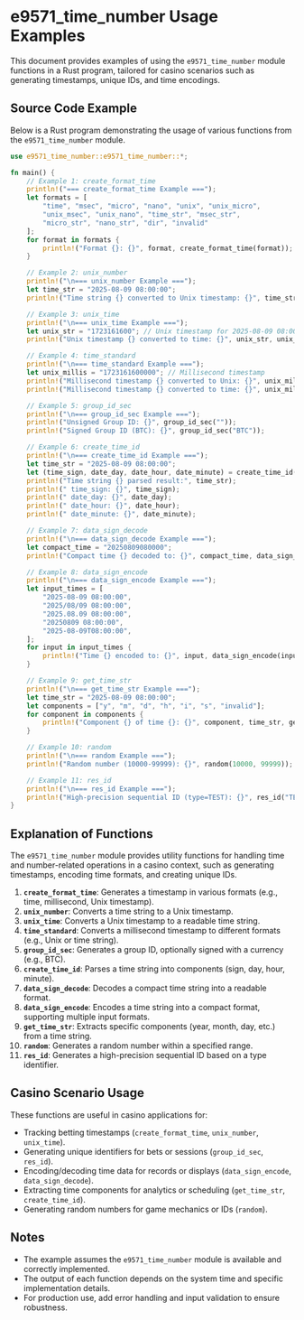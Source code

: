 # e9571_time_number Usage Examples

This document provides examples of using the `e9571_time_number` module functions in a Rust program, tailored for casino scenarios such as generating timestamps, unique IDs, and time encodings.

## Source Code Example

Below is a Rust program demonstrating the usage of various functions from the `e9571_time_number` module.

```rust
use e9571_time_number::e9571_time_number::*;

fn main() {
    // Example 1: create_format_time
    println!("=== create_format_time Example ===");
    let formats = [
        "time", "msec", "micro", "nano", "unix", "unix_micro", 
        "unix_msec", "unix_nano", "time_str", "msec_str", 
        "micro_str", "nano_str", "dir", "invalid"
    ];
    for format in formats {
        println!("Format {}: {}", format, create_format_time(format));
    }

    // Example 2: unix_number
    println!("\n=== unix_number Example ===");
    let time_str = "2025-08-09 08:00:00";
    println!("Time string {} converted to Unix timestamp: {}", time_str, unix_number(time_str));

    // Example 3: unix_time
    println!("\n=== unix_time Example ===");
    let unix_str = "1723161600"; // Unix timestamp for 2025-08-09 08:00:00
    println!("Unix timestamp {} converted to time: {}", unix_str, unix_time(unix_str));

    // Example 4: time_standard
    println!("\n=== time_standard Example ===");
    let unix_millis = "1723161600000"; // Millisecond timestamp
    println!("Millisecond timestamp {} converted to Unix: {}", unix_millis, time_standard(unix_millis, "unix"));
    println!("Millisecond timestamp {} converted to time: {}", unix_millis, time_standard(unix_millis, "time"));

    // Example 5: group_id_sec
    println!("\n=== group_id_sec Example ===");
    println!("Unsigned Group ID: {}", group_id_sec(""));
    println!("Signed Group ID (BTC): {}", group_id_sec("BTC"));

    // Example 6: create_time_id
    println!("\n=== create_time_id Example ===");
    let time_str = "2025-08-09 08:00:00";
    let (time_sign, date_day, date_hour, date_minute) = create_time_id(time_str);
    println!("Time string {} parsed result:", time_str);
    println!(" time_sign: {}", time_sign);
    println!(" date_day: {}", date_day);
    println!(" date_hour: {}", date_hour);
    println!(" date_minute: {}", date_minute);

    // Example 7: data_sign_decode
    println!("\n=== data_sign_decode Example ===");
    let compact_time = "20250809080000";
    println!("Compact time {} decoded to: {}", compact_time, data_sign_decode(compact_time));

    // Example 8: data_sign_encode
    println!("\n=== data_sign_encode Example ===");
    let input_times = [
        "2025-08-09 08:00:00",
        "2025/08/09 08:00:00",
        "2025.08.09 08:00:00",
        "20250809 08:00:00",
        "2025-08-09T08:00:00",
    ];
    for input in input_times {
        println!("Time {} encoded to: {}", input, data_sign_encode(input));
    }

    // Example 9: get_time_str
    println!("\n=== get_time_str Example ===");
    let time_str = "2025-08-09 08:00:00";
    let components = ["y", "m", "d", "h", "i", "s", "invalid"];
    for component in components {
        println!("Component {} of time {}: {}", component, time_str, get_time_str(time_str, component));
    }

    // Example 10: random
    println!("\n=== random Example ===");
    println!("Random number (10000-99999): {}", random(10000, 99999));

    // Example 11: res_id
    println!("\n=== res_id Example ===");
    println!("High-precision sequential ID (type=TEST): {}", res_id("TEST"));
}
```

## Explanation of Functions

The `e9571_time_number` module provides utility functions for handling time and number-related operations in a casino context, such as generating timestamps, encoding time formats, and creating unique IDs.

1. **`create_format_time`**: Generates a timestamp in various formats (e.g., time, millisecond, Unix timestamp).
2. **`unix_number`**: Converts a time string to a Unix timestamp.
3. **`unix_time`**: Converts a Unix timestamp to a readable time string.
4. **`time_standard`**: Converts a millisecond timestamp to different formats (e.g., Unix or time string).
5. **`group_id_sec`**: Generates a group ID, optionally signed with a currency (e.g., BTC).
6. **`create_time_id`**: Parses a time string into components (sign, day, hour, minute).
7. **`data_sign_decode`**: Decodes a compact time string into a readable format.
8. **`data_sign_encode`**: Encodes a time string into a compact format, supporting multiple input formats.
9. **`get_time_str`**: Extracts specific components (year, month, day, etc.) from a time string.
10. **`random`**: Generates a random number within a specified range.
11. **`res_id`**: Generates a high-precision sequential ID based on a type identifier.

## Casino Scenario Usage

These functions are useful in casino applications for:
- Tracking betting timestamps (`create_format_time`, `unix_number`, `unix_time`).
- Generating unique identifiers for bets or sessions (`group_id_sec`, `res_id`).
- Encoding/decoding time data for records or displays (`data_sign_encode`, `data_sign_decode`).
- Extracting time components for analytics or scheduling (`get_time_str`, `create_time_id`).
- Generating random numbers for game mechanics or IDs (`random`).

## Notes
- The example assumes the `e9571_time_number` module is available and correctly implemented.
- The output of each function depends on the system time and specific implementation details.
- For production use, add error handling and input validation to ensure robustness.
